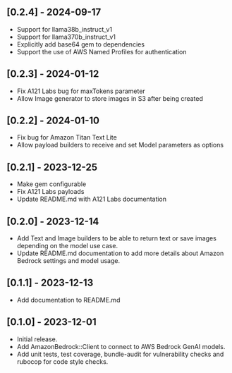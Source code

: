 ## [0.2.4] - 2024-09-17

- Support for llama38b_instruct_v1
- Support for llama370b_instruct_v1
- Explicitly add base64 gem to dependencies
- Support the use of AWS Named Profiles for authentication

## [0.2.3] - 2024-01-12

- Fix A121 Labs bug for maxTokens parameter
- Allow Image generator to store images in S3 after being created

## [0.2.2] - 2024-01-10

- Fix bug for Amazon Titan Text Lite
- Allow payload builders to receive and set Model parameters as options

## [0.2.1] - 2023-12-25

- Make gem configurable
- Fix A121 Labs payloads
- Update README.md with A121 Labs documentation

## [0.2.0] - 2023-12-14

- Add Text and Image builders to be able to return text or save images depending on the model use case.
- Update README.md documentation to add more details about Amazon Bedrock settings and model usage.

## [0.1.1] - 2023-12-13

- Add documentation to README.md

## [0.1.0] - 2023-12-01

- Initial release.
- Add AmazonBedrock::Client to connect to AWS Bedrock GenAI models.
- Add unit tests, test coverage, bundle-audit for vulnerability checks and rubocop for code style checks.
